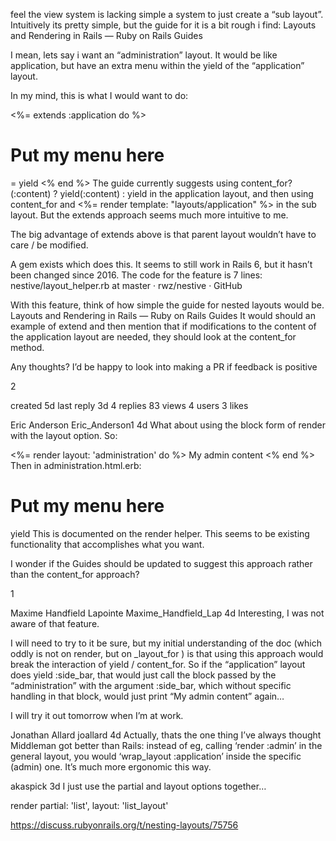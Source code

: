 
 feel the view system is lacking simple a system to just create a “sub layout”. Intuitively its pretty simple, but the guide for it is a bit rough i find: Layouts and Rendering in Rails — Ruby on Rails Guides

I mean, lets say i want an “administration” layout. It would be like application, but have an extra menu within the yield of the “application” layout.

In my mind, this is what I would want to do:

<%= extends :application do %>
  # Put my menu here
  = yield
<% end %>
The guide currently suggests using content_for?(:content) ? yield(:content) : yield in the application layout, and then using content_for and <%= render template: "layouts/application" %> in the sub layout. But the extends approach seems much more intuitive to me.

The big advantage of extends above is that parent layout wouldn’t have to care / be modified.

A gem exists which does this. It seems to still work in Rails 6, but it hasn’t been changed since 2016. The code for the feature is 7 lines: nestive/layout_helper.rb at master · rwz/nestive · GitHub

With this feature, think of how simple the guide for nested layouts would be. Layouts and Rendering in Rails — Ruby on Rails Guides It would should an example of extend and then mention that if modifications to the content of the application layout are needed, they should look at the content_for method.

Any thoughts? I’d be happy to look into making a PR if feedback is positive

2



created
5d
last reply
3d
4
replies
83
views
4
users
3
likes


Eric Anderson
Eric_Anderson1
4d
What about using the block form of render with the layout option. So:

<%= render layout: 'administration' do %>
  My admin content
<% end %>
Then in administration.html.erb:

# Put my menu here
yield
This is documented on the render helper. This seems to be existing functionality that accomplishes what you want.

I wonder if the Guides should be updated to suggest this approach rather than the content_for approach?

1



Maxime Handfield Lapointe
Maxime_Handfield_Lap
4d
Interesting, I was not aware of that feature.

I will need to try to it be sure, but my initial understanding of the doc (which oddly is not on render, but on _layout_for ) is that using this approach would break the interaction of yield / content_for. So if the “application” layout does yield :side_bar, that would just call the block passed by the “administration” with the argument :side_bar, which without specific handling in that block, would just print “My admin content” again…

I will try it out tomorrow when I’m at work.




Jonathan Allard
joallard
4d
Actually, thats the one thing I’ve always thought Middleman got better than Rails: instead of eg, calling ‘render :admin’ in the general layout, you would ‘wrap_layout :application’ inside the specific (admin) one. It’s much more ergonomic this way.




akaspick
3d
I just use the partial and layout options together…

render partial: 'list', layout: 'list_layout'








https://discuss.rubyonrails.org/t/nesting-layouts/75756